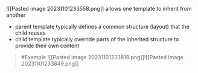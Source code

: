 ![[Pasted image 20231101233558.png]]
allows one template to inherit from another
- parent template typically defines a common structure (layout) that the child reuses
- child template typically override parts of the inherited structure to provide their own content

>	#Example ![[Pasted image 20231101233819.png]]![[Pasted image 20231101233849.png]]
>	
